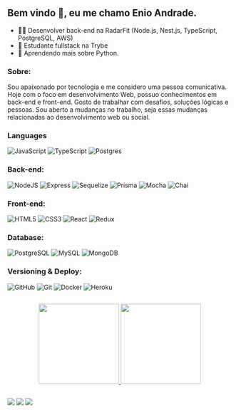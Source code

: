 <h2> Bem vindo 👋, eu me chamo Enio Andrade. </h2>

- :technologist: Desenvolver back-end na RadarFit (Node.js, Nest.js, TypeScript, PostgreSQL, AWS)
- 🔭 Estudante fullstack na Trybe
- 🌱 Aprendendo mais sobre Python.


<div>
   <h3 dir="auto">Sobre:</h3>
   <p>
      Sou apaixonado por tecnologia e me considero uma pessoa comunicativa.
      Hoje com o foco em desenvolvimento Web, possuo conhecimentos em back-end e front-end.
      Gosto de trabalhar com desafios, soluções lógicas e pessoas.
      Sou aberto a mudanças no trabalho, seja essas mudanças relacionadas ao desenvolvimento web ou social.
   </p>
</div>

<div>
   <h3 dir="auto">Languages</h3>
   <img src="https://camo.githubusercontent.com/b4385df332a8388555b70eaa0281f547690043483bb511483394dc227f4d63ad/68747470733a2f2f696d672e736869656c64732e696f2f62616467652f2d4a6176615363726970742d3333333333333f7374796c653d666f722d7468652d6261646765266c6f676f3d6a617661736372697074" alt="JavaScript" data-canonical-src="https://img.shields.io/badge/-JavaScript-333333?style=for-the-badge&amp;logo=javascript" style="max-width: 100%;">
  <img src="https://camo.githubusercontent.com/e0c30bb85b7b49e1807113ef6c7cf52683c1d0fa30001c801d82381e2e3743ce/68747470733a2f2f696d672e736869656c64732e696f2f62616467652f2d547970655363726970742d3333333333333f7374796c653d666f722d7468652d6261646765266c6f676f3d74797065736372697074" alt="TypeScript" data-canonical-src="https://img.shields.io/badge/-TypeScript-333333?style=for-the-badge&amp;logo=typescript" style="max-width: 100%;">
     <img src="https://camo.githubusercontent.com/e0c30bb85b7b49e1807113ef6c7cf52683c1d0fa30001c801d82381e2e3743ce/68747470733a2f2f696d672e736869656c64732e696f2f62616467652f2d547970655363726970742d3333333333333f7374796c653d666f722d7468652d6261646765266c6f676f3d74797065736372697074" alt="Postgres" data-canonical-src="https://img.shields.io/badge/-Postgres-333333?style=for-the-badge&amp;logo=Postgres" style="max-width: 100%;">
</div>

<div>
  <h3 dir="auto">Back-end:</h3>
  <img src="https://camo.githubusercontent.com/3fbf3ff3985bb15685928d64cb9ac6b11fd664495502834195389fcae7a93a49/68747470733a2f2f696d672e736869656c64732e696f2f62616467652f2d4e6f64654a532d3333333333333f7374796c653d666f722d7468652d6261646765266c6f676f3d6e6f64652e6a73" alt="NodeJS" data-canonical-src="https://img.shields.io/badge/-NodeJS-333333?style=for-the-badge&amp;logo=node.js" style="max-width: 100%;">
  <img src="https://camo.githubusercontent.com/deaa730d8cd71be034da6fa248f15ec351d98440dd9d1ffced7bfa6c814425e8/68747470733a2f2f696d672e736869656c64732e696f2f62616467652f2d457870726573732d3333333333333f7374796c653d666f722d7468652d6261646765266c6f676f3d65787072657373" alt="Express" data-canonical-src="https://img.shields.io/badge/-Express-333333?style=for-the-badge&amp;logo=express" style="max-width: 100%;">
  <img src="https://camo.githubusercontent.com/85d75ade2ebdf5674469e8984472ddaffc9ea7426844ae5f4b08a808ea6314a6/68747470733a2f2f696d672e736869656c64732e696f2f62616467652f2d53657175656c697a652d3333333333333f7374796c653d666f722d7468652d6261646765266c6f676f3d73657175656c697a65" alt="Sequelize" data-canonical-src="https://img.shields.io/badge/-Sequelize-333333?style=for-the-badge&amp;logo=sequelize" style="max-width: 100%;">
  <img src="https://camo.githubusercontent.com/8d2dde4444772e9fdfc490eb24af1d9612c0afa899efd10d591a4467b42fd207/68747470733a2f2f696d672e736869656c64732e696f2f62616467652f2d507269736d612d3333333333333f7374796c653d666f722d7468652d6261646765266c6f676f3d707269736d61" alt="Prisma" data-canonical-src="https://img.shields.io/badge/-Prisma-333333?style=for-the-badge&amp;logo=prisma" style="max-width: 100%;">
  <img src="https://camo.githubusercontent.com/d65e560a6c3d86308ea5a019868885c0b08294defd20d2998fcacbd443ab94cc/68747470733a2f2f696d672e736869656c64732e696f2f62616467652f2d4d6f6368612d3333333333333f7374796c653d666f722d7468652d6261646765266c6f676f3d6d6f636861" alt="Mocha" data-canonical-src="https://img.shields.io/badge/-Mocha-333333?style=for-the-badge&amp;logo=mocha" style="max-width: 100%;">
  <img src="https://camo.githubusercontent.com/ef90a37fa429644f07a34edc04d7509a78fc16f9cc3deff15585d4f435ed5c4d/68747470733a2f2f696d672e736869656c64732e696f2f62616467652f2d436861692d3333333333333f7374796c653d666f722d7468652d6261646765266c6f676f3d63686169" alt="Chai" data-canonical-src="https://img.shields.io/badge/-Chai-333333?style=for-the-badge&amp;logo=chai" style="max-width: 100%;">
</div>

<div>
  <h3 dir="auto">Front-end:</h3>
  <img src="https://camo.githubusercontent.com/e9829fca409a6a4e7a65883a56c5f3e745a3ad04b476f4355d710057520b0fdc/68747470733a2f2f696d672e736869656c64732e696f2f62616467652f2d48544d4c352d3333333333333f7374796c653d666f722d7468652d6261646765266c6f676f3d48544d4c35" alt="HTML5" data-canonical-src="https://img.shields.io/badge/-HTML5-333333?style=for-the-badge&amp;logo=HTML5" style="max-width: 100%;">
  <img src="https://camo.githubusercontent.com/33fb3be01e99307f4372f4312810f82bcb7ca8bd76ef811e6caa890925387bf8/68747470733a2f2f696d672e736869656c64732e696f2f62616467652f2d435353332d3333333333333f7374796c653d666f722d7468652d6261646765266c6f676f3d43535333266c6f676f436f6c6f723d313537324236" alt="CSS3" data-canonical-src="https://img.shields.io/badge/-CSS3-333333?style=for-the-badge&amp;logo=CSS3&amp;logoColor=1572B6" style="max-width: 100%;">
  <img src="https://camo.githubusercontent.com/6f8f943f110cea5807b7d3fecfd61dd495059bcf0208a7d45e1f8cdbc445cfbc/68747470733a2f2f696d672e736869656c64732e696f2f62616467652f2d52656163742d3333333333333f7374796c653d666f722d7468652d6261646765266c6f676f3d7265616374" alt="React" data-canonical-src="https://img.shields.io/badge/-React-333333?style=for-the-badge&amp;logo=react" style="max-width: 100%;">
  <img src="https://camo.githubusercontent.com/6fb1f35c0be37051fbcdbe8b4e1348cb8ae5ec7648ecabcc0c7b4d587d67fe0b/68747470733a2f2f696d672e736869656c64732e696f2f62616467652f2d52656475782d3333333333333f7374796c653d666f722d7468652d6261646765266c6f676f3d7265647578" alt="Redux" data-canonical-src="https://img.shields.io/badge/-Redux-333333?style=for-the-badge&amp;logo=redux" style="max-width: 100%;">
</div>

<div>
  <h3 dir="auto">Database:</h3>
  <img src="https://img.shields.io/badge/PostgreSQL-316192?style=for-the-badge&logo=postgresql&logoColor=white" alt="PostgreSQL" style="max-width: 100%;">
  <img src="https://camo.githubusercontent.com/3bbaa8b86aa2f354b310a13a7b569f7164f75177ffaba13192d8424ab417656e/68747470733a2f2f696d672e736869656c64732e696f2f62616467652f2d4d7953514c2d3333333333333f7374796c653d666f722d7468652d6261646765266c6f676f3d6d7973716c" alt="MySQL" data-canonical-src="https://img.shields.io/badge/-MySQL-333333?style=for-the-badge&amp;logo=mysql" style="max-width: 100%;">
  <img src="https://img.shields.io/badge/MongoDB-4EA94B?style=for-the-badge&logo=mongodb&logoColor=white" alt="MongoDB" style="max-width: 100%;">
</div>

<div>
  <h3 dir="auto">Versioning & Deploy:</h3>
  <img src="https://camo.githubusercontent.com/8f292a95ef8475193538f2216e8f7801cb7c422bf970b97320c267e574d203f4/68747470733a2f2f696d672e736869656c64732e696f2f62616467652f2d4769744875622d3333333333333f7374796c653d666f722d7468652d6261646765266c6f676f3d676974687562" alt="GitHub" data-canonical-src="https://img.shields.io/badge/-GitHub-333333?style=for-the-badge&amp;logo=github" style="max-width: 100%;">
  <img src="https://camo.githubusercontent.com/a5b6789bfcdb68967e1d943c136bb7445ee6a4567f9e5511af7124f68847b471/68747470733a2f2f696d672e736869656c64732e696f2f62616467652f2d4769742d3333333333333f7374796c653d666f722d7468652d6261646765266c6f676f3d676974" alt="Git" data-canonical-src="https://img.shields.io/badge/-Git-333333?style=for-the-badge&amp;logo=git" style="max-width: 100%;">
  <img src="https://camo.githubusercontent.com/526e502d4d2d65315f15cc8908b648530a67243fe95ec6bad48442fac7c1a3d6/68747470733a2f2f696d672e736869656c64732e696f2f62616467652f2d446f636b65722d3333333333333f7374796c653d666f722d7468652d6261646765266c6f676f3d646f636b6572" alt="Docker" data-canonical-src="https://img.shields.io/badge/-Docker-333333?style=for-the-badge&amp;logo=docker" style="max-width: 100%;">
  <img src="https://camo.githubusercontent.com/02811c2d2d78aad1c0f3b96f8053c955666f504f0214c2ea42fe92c5b42dc8bd/68747470733a2f2f696d672e736869656c64732e696f2f62616467652f2d4865726f6b752d3333333333333f7374796c653d666f722d7468652d6261646765266c6f676f3d6865726f6b75" alt="Heroku" data-canonical-src="https://img.shields.io/badge/-Heroku-333333?style=for-the-badge&amp;logo=heroku" style="max-width: 100%;">
</div>

##

<div align="center">
  <a href="https://github.com/enioandrade92">
  <img height="180em" src="https://github-readme-stats.vercel.app/api?username=enioandrade92&show_icons=true&theme=tokyonight&include_all_commits=true&count_private=true"/>
  <img height="180em" src="https://github-readme-stats.vercel.app/api/top-langs/?username=enioandrade92&layout=compact&langs_count=7&theme=tokyonight"/>
</div> 

##
 
<div>
  <a href="http://www.linkedin.com/in/enioandrade" target="_blank"><img src="https://img.shields.io/badge/-LinkedIn-%230077B5?style=for-the-badge&logo=linkedin&logoColor=white" target="_blank"></a>
  <a href="mailto:enioandrade92@hotmail.com"><img src="https://img.shields.io/badge/-HotEmail-%23333?style=for-the-badge&logo=gmail&logoColor=white" target="_blank"></a>
  <a href="https://instagram.com/enioandrade92" target="_blank"><img src="https://img.shields.io/badge/-Instagram-%23E4405F?style=for-the-badge&logo=instagram&logoColor=white" target="_blank"></a>
 
</div>
